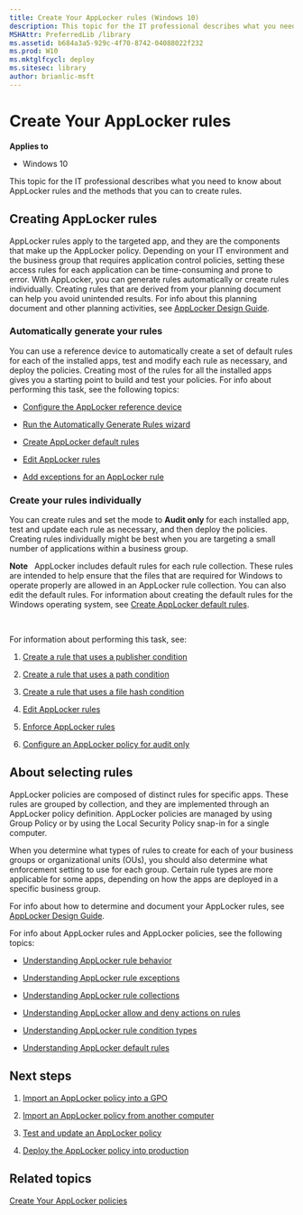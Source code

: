 ```yaml
---
title: Create Your AppLocker rules (Windows 10)
description: This topic for the IT professional describes what you need to know about AppLocker rules and the methods that you can to create rules.
MSHAttr: PreferredLib /library
ms.assetid: b684a3a5-929c-4f70-8742-04088022f232
ms.prod: W10
ms.mktglfcycl: deploy
ms.sitesec: library
author: brianlic-msft
---
```


# Create Your AppLocker rules


**Applies to**

-   Windows 10

This topic for the IT professional describes what you need to know about AppLocker rules and the methods that you can to create rules.

## Creating AppLocker rules


AppLocker rules apply to the targeted app, and they are the components that make up the AppLocker policy. Depending on your IT environment and the business group that requires application control policies, setting these access rules for each application can be time-consuming and prone to error. With AppLocker, you can generate rules automatically or create rules individually. Creating rules that are derived from your planning document can help you avoid unintended results. For info about this planning document and other planning activities, see [AppLocker Design Guide](applocker-policies-design-guide.md).

### Automatically generate your rules

You can use a reference device to automatically create a set of default rules for each of the installed apps, test and modify each rule as necessary, and deploy the policies. Creating most of the rules for all the installed apps gives you a starting point to build and test your policies. For info about performing this task, see the following topics:

-   [Configure the AppLocker reference device](configure-the-applocker-reference-computer-ops.md)

-   [Run the Automatically Generate Rules wizard](run-the-automatically-generate-rules-wizard.md)

-   [Create AppLocker default rules](create-applocker-default-rules.md)

-   [Edit AppLocker rules](edit-applocker-rules.md)

-   [Add exceptions for an AppLocker rule](configure-exceptions-for-an-applocker-rule.md)

### Create your rules individually

You can create rules and set the mode to **Audit only** for each installed app, test and update each rule as necessary, and then deploy the policies. Creating rules individually might be best when you are targeting a small number of applications within a business group.

**Note**  
AppLocker includes default rules for each rule collection. These rules are intended to help ensure that the files that are required for Windows to operate properly are allowed in an AppLocker rule collection. You can also edit the default rules. For information about creating the default rules for the Windows operating system, see [Create AppLocker default rules](create-applocker-default-rules.md).

 

For information about performing this task, see:

1.  [Create a rule that uses a publisher condition](create-a-rule-that-uses-a-publisher-condition.md)

2.  [Create a rule that uses a path condition](create-a-rule-that-uses-a-path-condition.md)

3.  [Create a rule that uses a file hash condition](create-a-rule-that-uses-a-file-hash-condition.md)

4.  [Edit AppLocker rules](edit-applocker-rules.md)

5.  [Enforce AppLocker rules](enforce-applocker-rules.md)

6.  [Configure an AppLocker policy for audit only](configure-an-applocker-policy-for-audit-only.md)

## About selecting rules


AppLocker policies are composed of distinct rules for specific apps. These rules are grouped by collection, and they are implemented through an AppLocker policy definition. AppLocker policies are managed by using Group Policy or by using the Local Security Policy snap-in for a single computer.

When you determine what types of rules to create for each of your business groups or organizational units (OUs), you should also determine what enforcement setting to use for each group. Certain rule types are more applicable for some apps, depending on how the apps are deployed in a specific business group.

For info about how to determine and document your AppLocker rules, see [AppLocker Design Guide](applocker-policies-design-guide.md).

For info about AppLocker rules and AppLocker policies, see the following topics:

-   [Understanding AppLocker rule behavior](understanding-applocker-rule-behavior.md)

-   [Understanding AppLocker rule exceptions](understanding-applocker-rule-exceptions.md)

-   [Understanding AppLocker rule collections](understanding-applocker-rule-collections.md)

-   [Understanding AppLocker allow and deny actions on rules](understanding-applocker-allow-and-deny-actions-on-rules.md)

-   [Understanding AppLocker rule condition types](understanding-applocker-rule-condition-types.md)

-   [Understanding AppLocker default rules](understanding-applocker-default-rules.md)

## Next steps


1.  [Import an AppLocker policy into a GPO](import-an-applocker-policy-into-a-gpo.md)

2.  [Import an AppLocker policy from another computer](import-an-applocker-policy-from-another-computer.md)

3.  [Test and update an AppLocker policy](test-and-update-an-applocker-policy.md)

4.  [Deploy the AppLocker policy into production](deploy-the-applocker-policy-into-production.md)

## Related topics


[Create Your AppLocker policies](create-your-applocker-policies.md)

 

 





